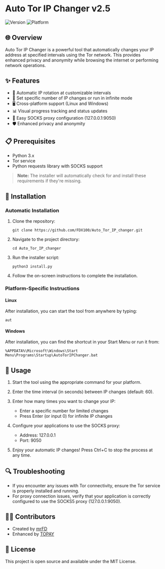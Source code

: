# Auto Tor IP Changer v2.5

![Version](https://img.shields.io/badge/Version-2.5-brightgreen)
![Platform](https://img.shields.io/badge/Platform-Linux%20%7C%20Windows-blue)

## 🌐 Overview

Auto Tor IP Changer is a powerful tool that automatically changes your IP address at specified intervals using the Tor network. This provides enhanced privacy and anonymity while browsing the internet or performing network operations.

## ✨ Features

- 🔄 Automatic IP rotation at customizable intervals
- 🔢 Set specific number of IP changes or run in infinite mode
- 🖥️ Cross-platform support (Linux and Windows)
- 📊 Visual progress tracking and status updates
- 🔌 Easy SOCKS proxy configuration (127.0.0.1:9050)
- 🛡️ Enhanced privacy and anonymity

## 📋 Prerequisites

- Python 3.x
- Tor service
- Python requests library with SOCKS support

> **Note:** The installer will automatically check for and install these requirements if they're missing.

## 🔧 Installation

### Automatic Installation

1. Clone the repository:

   ```
   git clone https://github.com/FDX100/Auto_Tor_IP_changer.git
   ```

2. Navigate to the project directory:

   ```
   cd Auto_Tor_IP_changer
   ```

3. Run the installer script:

   ```
   python3 install.py
   ```

4. Follow the on-screen instructions to complete the installation.

### Platform-Specific Instructions

#### Linux

After installation, you can start the tool from anywhere by typing:

```
aut
```

#### Windows

After installation, you can find the shortcut in your Start Menu or run it from:

```
%APPDATA%\Microsoft\Windows\Start Menu\Programs\Startup\AutoTorIPChanger.bat
```

## 🚀 Usage

1. Start the tool using the appropriate command for your platform.

2. Enter the time interval (in seconds) between IP changes (default: 60).

3. Enter how many times you want to change your IP:
   - Enter a specific number for limited changes
   - Press Enter (or input 0) for infinite IP changes

4. Configure your applications to use the SOCKS proxy:
   - Address: 127.0.0.1
   - Port: 9050

5. Enjoy your automatic IP changes! Press Ctrl+C to stop the process at any time.

## 🔍 Troubleshooting

- If you encounter any issues with Tor connectivity, ensure the Tor service is properly installed and running.
- For proxy connection issues, verify that your application is correctly configured to use the SOCKS5 proxy (127.0.0.1:9050).

## 👨‍💻 Contributors

- Created by [mrFD](http://facebook.com/ninja.hackerz.kurdish/)
- Enhanced by [TOPAY](https://x.com/TopayFoundation/)

## 📜 License

This project is open source and available under the MIT License.
